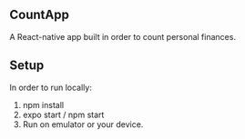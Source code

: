 ## CountApp 
A React-native app built in order to count personal finances. 


## Setup
In order to run locally: 

1. npm install 
2. expo start / npm start 
3. Run on emulator or your device.  
